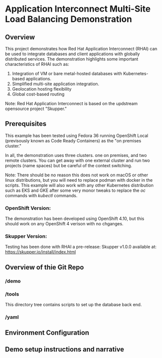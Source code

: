 # Application Interconnect Multi-Site Load Balancing Demonstration
## Overview
This project demonstrates how Red Hat Application Interconnect (RHAI) can be used to integrate databases and client applications with globally distributed services. The demonstration highlights some important characteristics of RHAI such as:
1. Integration of VM or bare metal-hosted databases with Kubernetes-based applications.
2. Simplified multi-site application integration.
3. Geolocation hosting flexibility
4. Global cost-based routing

Note: Red Hat Application Interconnect is based on the updstream opensource project "Skupper."

## Prerequisites
This example has been tested using Fedora 36 running OpenShift Local (previsously known as Code Ready Containers) as the "on premises cluster."

In all, the demonstration uses three clusters. one on premises, and two remote clusters. You can get away with one external cluster and run two projects (name spaces) but be careful of the context switching.

Note: There should be no reason this does not work on macOS or other linux distributions, but you will need to replace podman with docker in the scripts. This example will also work with any other Kubernetes distribution such as EKS and GKE after some very monor tweaks to replace the *oc* commands with *kubectl* commands.

### OpenShift Version:
The demonstration has been developed using OpenShift 4.10, but this should work on any OpenShift 4 verison with no chganges.

### Skupper Version:
Testing has been done with RHAI a pre-release: Skupper v1.0.0 available at: https://skupper.io/install/index.html

## Overview of thie Git Repo

### /demo

### /tools
This directory tree contains scripts to set up the database back end.

### /yaml

## Environment Configuration

## Demo setup instructions and narrative
